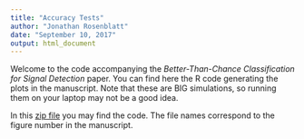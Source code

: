```yaml
---
title: "Accuracy Tests"
author: "Jonathan Rosenblatt"
date: "September 10, 2017"
output: html_document
---
```



Welcome to the code accompanying the _Better-Than-Chance Classification for Signal Detection_ paper.
You can find here the R code generating the plots in the manuscript. 
Note that these are BIG simulations, so running them on your laptop may not be a good idea. 

In this [zip file](file.zip) you may find the code. The file names correspond to the figure number in the manuscript. 


